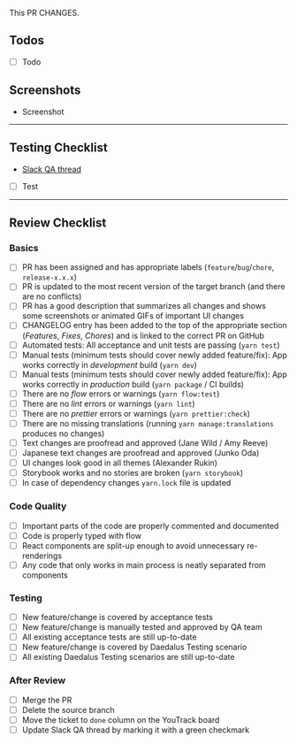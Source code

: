This PR CHANGES.

## Todos

- [ ] Todo

## Screenshots

- Screenshot

---

## Testing Checklist

- [Slack QA thread](https://input-output-rnd.slack.com/messages/GGKFXSKC6)
- [ ] Test

---

## Review Checklist

### Basics

- [ ] PR has been assigned and has appropriate labels (`feature`/`bug`/`chore`, `release-x.x.x`)
- [ ] PR is updated to the most recent version of the target branch (and there are no conflicts)
- [ ] PR has a good description that summarizes all changes and shows some screenshots or animated GIFs of important UI changes
- [ ] CHANGELOG entry has been added to the top of the appropriate section (*Features*, *Fixes*, *Chores*) and is linked to the correct PR on GitHub
- [ ] Automated tests: All acceptance and unit tests are passing (`yarn test`)
- [ ] Manual tests (minimum tests should cover newly added feature/fix): App works correctly in *development* build (`yarn dev`)
- [ ] Manual tests (minimum tests should cover newly added feature/fix): App works correctly in *production* build (`yarn package` / CI builds)
- [ ] There are no *flow* errors or warnings (`yarn flow:test`)
- [ ] There are no *lint* errors or warnings (`yarn lint`)
- [ ] There are no *prettier* errors or warnings (`yarn prettier:check`)
- [ ] There are no missing translations (running `yarn manage:translations` produces no changes)
- [ ] Text changes are proofread and approved (Jane Wild / Amy Reeve)
- [ ] Japanese text changes are proofread and approved (Junko Oda)
- [ ] UI changes look good in all themes (Alexander Rukin)
- [ ] Storybook works and no stories are broken (`yarn storybook`)
- [ ] In case of dependency changes `yarn.lock` file is updated

### Code Quality
- [ ] Important parts of the code are properly commented and documented
- [ ] Code is properly typed with flow
- [ ] React components are split-up enough to avoid unnecessary re-renderings
- [ ] Any code that only works in main process is neatly separated from components

### Testing
- [ ] New feature/change is covered by acceptance tests
- [ ] New feature/change is manually tested and approved by QA team
- [ ] All existing acceptance tests are still up-to-date
- [ ] New feature/change is covered by Daedalus Testing scenario
- [ ] All existing Daedalus Testing scenarios are still up-to-date

### After Review
- [ ] Merge the PR
- [ ] Delete the source branch
- [ ] Move the ticket to `done` column on the YouTrack board
- [ ] Update Slack QA thread by marking it with a green checkmark
